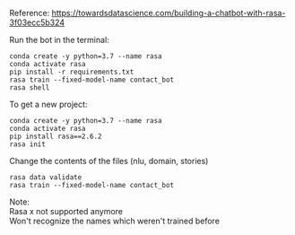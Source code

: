 Reference: https://towardsdatascience.com/building-a-chatbot-with-rasa-3f03ecc5b324

Run the bot in the terminal:
```
conda create -y python=3.7 --name rasa 
conda activate rasa  
pip install -r requirements.txt
rasa train --fixed-model-name contact_bot 
rasa shell
```

To get a new project:
```
conda create -y python=3.7 --name rasa 
conda activate rasa  
pip install rasa==2.6.2
rasa init
```

Change the contents of the files (nlu, domain, stories)

```
rasa data validate
rasa train --fixed-model-name contact_bot 
```

Note: \
Rasa x not supported anymore \
Won't recognize the names which weren't trained before
